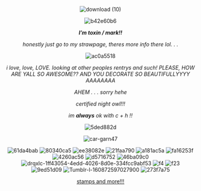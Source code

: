  <p align="center"
  
![download (10)](https://github.com/user-attachments/assets/f0ae21a2-e923-4267-ae52-a0839bd598d4)
 
  <p align="center"
 
![b42e60b6](https://github.com/user-attachments/assets/17f8dff7-fb6d-4292-866c-cbddb05fee28)
 
 <p align="center"

 ***I’m toxin / mark!!***

 <p align="center"
  
 *honestly just go to my strawpage, theres more info there lol. . .*

 <p align="center"

![ac0a5518](https://github.com/user-attachments/assets/65c104ba-6208-4622-bea7-8f68b8e1dce6)

  
<p align="center"
 
 *i love, love, LOVE. looking at other peoples rentrys and such! PLEASE, HOW ARE YALL SO AWESOME?? AND YOU DECORATE SO BEAUTIFULLYYYY AAAAAAAA*

<p align="center"
 
*AHEM . . . sorry hehe*

<p align="center"
 
*certified night owl!!!*

<p align="center"!

 *im **always** ok with c + h !!*
 
<p align="center"

![5ded882d](https://github.com/user-attachments/assets/e34f3175-8834-40a0-b5ca-845cdfe8c789)

<p align="center"

![car-garn47](https://github.com/user-attachments/assets/b8096948-51ec-4078-a180-7099affac114)


 <p align="center"
  
![61da4bab](https://github.com/user-attachments/assets/94922f50-5b96-41db-89dc-95ca9ce7b35b)
![80340ca5](https://github.com/user-attachments/assets/88827bc6-2b0e-476a-96c3-36b5de477667)
![ee38082e](https://github.com/user-attachments/assets/1a41dba8-13ed-464d-8e42-237a3ed11dd2)
![21faa790](https://github.com/user-attachments/assets/6534e30f-1ca5-4625-aec8-c8d287ab0233)
![a181ac5a](https://github.com/user-attachments/assets/efe41676-76cb-466b-a4ea-ed0b8deef077)
![fa16253f](https://github.com/user-attachments/assets/ceac47ea-760a-4938-ac04-bb5612f2599f)
![4260ac56](https://github.com/user-attachments/assets/6de23615-91e5-4d43-a2f7-d8753b728a7e)
![d5716752](https://github.com/user-attachments/assets/444740f3-8194-41c5-b36e-e5ea635aaa01)
![46ba09c0](https://github.com/user-attachments/assets/1bfd810d-336c-45ef-adf7-6c6d9e79cbb4)
![drqxlc-1ff43054-4edd-4026-8d0e-334fcc9abf53](https://github.com/user-attachments/assets/bb64baa0-2119-4ec8-9335-f0d297ec467b)
![f4](https://github.com/user-attachments/assets/9b854a34-5a98-4c94-ab45-8052b551884c)
![f23](https://github.com/user-attachments/assets/fcfa24b0-b128-4923-9b9f-6b46494d9df3)
![9ed51d09](https://github.com/user-attachments/assets/a0ff9352-63e0-4e14-8466-a3795593607e)
![Tumblr-l-160872597027900](https://github.com/user-attachments/assets/1bac5c4d-e7a7-4b5e-9eeb-317dbb35845f)
![273f7a75](https://github.com/user-attachments/assets/5d81e68c-5fa3-4da4-8a83-906978b7d9c1)


 <p align="center"
 
[stamps and more!!!](https://gifcity.carrd.co/)
